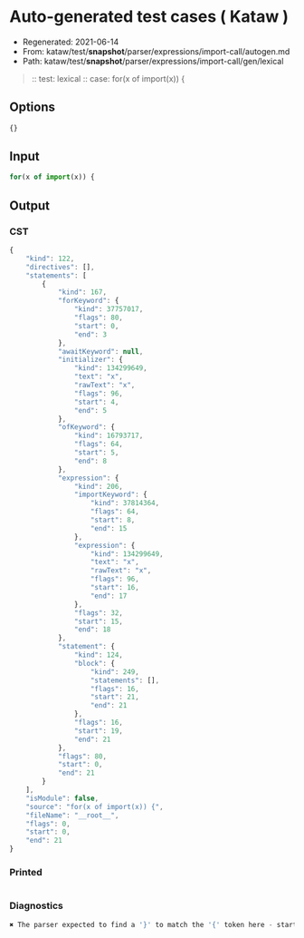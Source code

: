 # Auto-generated test cases ( Kataw )
- Regenerated: 2021-06-14
- From: kataw/test/__snapshot__/parser/expressions/import-call/autogen.md
- Path: kataw/test/__snapshot__/parser/expressions/import-call/gen/lexical
> :: test: lexical
> :: case: for(x of import(x)) {
## Options

`````js
{}
`````
## Input

`````js
for(x of import(x)) {
`````
## Output

### CST

```javascript
{
    "kind": 122,
    "directives": [],
    "statements": [
        {
            "kind": 167,
            "forKeyword": {
                "kind": 37757017,
                "flags": 80,
                "start": 0,
                "end": 3
            },
            "awaitKeyword": null,
            "initializer": {
                "kind": 134299649,
                "text": "x",
                "rawText": "x",
                "flags": 96,
                "start": 4,
                "end": 5
            },
            "ofKeyword": {
                "kind": 16793717,
                "flags": 64,
                "start": 5,
                "end": 8
            },
            "expression": {
                "kind": 206,
                "importKeyword": {
                    "kind": 37814364,
                    "flags": 64,
                    "start": 8,
                    "end": 15
                },
                "expression": {
                    "kind": 134299649,
                    "text": "x",
                    "rawText": "x",
                    "flags": 96,
                    "start": 16,
                    "end": 17
                },
                "flags": 32,
                "start": 15,
                "end": 18
            },
            "statement": {
                "kind": 124,
                "block": {
                    "kind": 249,
                    "statements": [],
                    "flags": 16,
                    "start": 21,
                    "end": 21
                },
                "flags": 16,
                "start": 19,
                "end": 21
            },
            "flags": 80,
            "start": 0,
            "end": 21
        }
    ],
    "isModule": false,
    "source": "for(x of import(x)) {",
    "fileName": "__root__",
    "flags": 0,
    "start": 0,
    "end": 21
}
```

### Printed

```javascript

```

### Diagnostics

```javascript
✖ The parser expected to find a '}' to match the '{' token here - start: 20, end: 21

```

